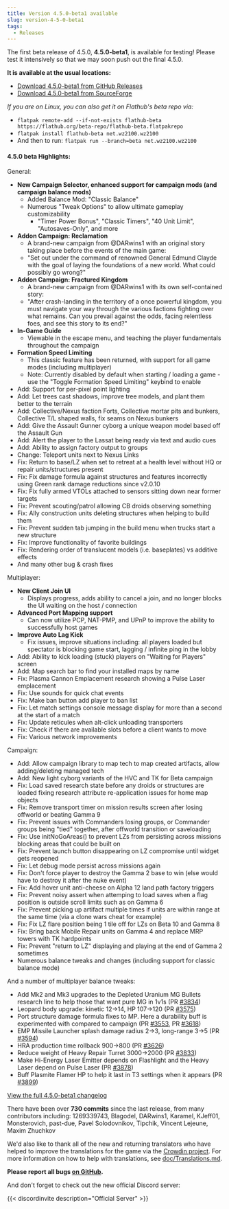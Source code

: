 ```yaml
---
title: Version 4.5.0-beta1 available
slug: version-4-5-0-beta1
tags:
  - Releases
---
```


The first beta release of 4.5.0, **4.5.0-beta1**, is available for testing! Please test it intensively so that we may soon push out the final 4.5.0.

**It is available at the usual locations:**

- [Download 4.5.0-beta1 from GitHub Releases](https://github.com/Warzone2100/warzone2100/releases/tag/4.5.0-beta1)
- [Download 4.5.0-beta1 from SourceForge](https://sourceforge.net/projects/warzone2100/files/releases/4.5.0-beta1/)

_If you are on Linux, you can also get it on Flathub's beta repo via:_

- `flatpak remote-add --if-not-exists flathub-beta https://flathub.org/beta-repo/flathub-beta.flatpakrepo`
- `flatpak install flathub-beta net.wz2100.wz2100`
- And then to run: `flatpak run --branch=beta net.wz2100.wz2100`

#### 4.5.0 beta Highlights:

General:

- **New Campaign Selector, enhanced support for campaign mods (and campaign balance mods)**
  - Added Balance Mod: "Classic Balance"
  - Numerous "Tweak Options" to allow ultimate gameplay customizability
    - "Timer Power Bonus", "Classic Timers", "40 Unit Limit", "Autosaves-Only", and more
- **Addon Campaign: Reclamation**
  - A brand-new campaign from @DARwins1 with an original story taking place before the events of the main game:
  - "Set out under the command of renowned General Edmund Clayde with the goal of laying the foundations of a new world. What could possibly go wrong?"
- **Addon Campaign: Fractured Kingdom**
  - A brand-new campaign from @DARwins1 with its own self-contained story:
  - "After crash-landing in the territory of a once powerful kingdom, you must navigate your way through the various factions fighting over what remains. Can you prevail against the odds, facing relentless foes, and see this story to its end?"
- **In-Game Guide**
  - Viewable in the escape menu, and teaching the player fundamentals throughout the campaign
- **Formation Speed Limiting**
  - This classic feature has been returned, with support for all game modes (including multiplayer)
  - Note: Currently disabled by default when starting / loading a game - use the "Toggle Formation Speed Limiting" keybind to enable
- Add: Support for per-pixel point lighting
- Add: Let trees cast shadows, improve tree models, and plant them better to the terrain
- Add: Collective/Nexus faction Forts, Collective mortar pits and bunkers, Collective T/L shaped walls, fix seams on Nexus bunkers
- Add: Give the Assault Gunner cyborg a unique weapon model based off the Assault Gun
- Add: Alert the player to the Lassat being ready via text and audio cues
- Add: Ability to assign factory output to groups
- Change: Teleport units next to Nexus Links
- Fix: Return to base/LZ when set to retreat at a health level without HQ or repair units/structures present
- Fix: Fix damage formula against structures and features incorrectly using Green rank damage reductions since v2.0.10
- Fix: Fix fully armed VTOLs attached to sensors sitting down near former targets
- Fix: Prevent scouting/patrol allowing CB droids observing something
- Fix: Ally construction units deleting structures when helping to build them
- Fix: Prevent sudden tab jumping in the build menu when trucks start a new structure
- Fix: Improve functionality of favorite buildings
- Fix: Rendering order of translucent models (i.e. baseplates) vs additive effects
- And many other bug & crash fixes

Multiplayer:

- **New Client Join UI**
  - Displays progress, adds ability to cancel a join, and no longer blocks the UI waiting on the host / connection
- **Advanced Port Mapping support**
  - Can now utilize PCP, NAT-PMP, and UPnP to improve the ability to successfully host games
- **Improve Auto Lag Kick**
  - Fix issues, improve situations including: all players loaded but spectator is blocking game start, lagging / infinite ping in the lobby
- Add: Ability to kick loading (stuck) players on "Waiting for Players" screen
- Add: Map search bar to find your installed maps by name
- Fix: Plasma Cannon Emplacement research showing a Pulse Laser emplacement
- Fix: Use sounds for quick chat events
- Fix: Make ban button add player to ban list
- Fix: Let match settings console message display for more than a second at the start of a match
- Fix: Update reticules when alt-click unloading transporters
- Fix: Check if there are available slots before a client wants to move
- Fix: Various network improvements

Campaign:

- Add: Allow campaign library to map tech to map created artifacts, allow adding/deleting managed tech
- Add: New light cyborg variants of the HVC and TK for Beta campaign
- Fix: Load saved research state before any droids or structures are loaded fixing research attribute re-application issues for home map objects
- Fix: Remove transport timer on mission results screen after losing offworld or beating Gamma 9
- Fix: Prevent issues with Commanders losing groups, or Commander groups being "tied" together, after offworld transition or saveloading
- Fix: Use initNoGoAreas() to prevent LZs from persisting across missions blocking areas that could be built on
- Fix: Prevent launch button disappearing on LZ compromise until widget gets reopened
- Fix: Let debug mode persist across missions again
- Fix: Don't force player to destroy the Gamma 2 base to win (else would have to destroy it after the nuke event)
- Fix: Add hover unit anti-cheese on Alpha 12 land path factory triggers
- Fix: Prevent noisy assert when attemping to load saves when a flag position is outside scroll limits such as on Gamma 6
- Fix: Prevent picking up artifact multiple times if units are within range at the same time (via a clone wars cheat for example)
- Fix: Fix LZ flare position being 1 tile off for LZs on Beta 10 and Gamma 8
- Fix: Bring back Mobile Repair units on Gamma 4 and replace MRP towers with TK hardpoints
- Fix: Prevent "return to LZ" displaying and playing at the end of Gamma 2 sometimes
- Numerous balance tweaks and changes (including support for classic balance mode)

And a number of multiplayer balance tweaks:

- Add Mk2 and Mk3 upgrades to the Depleted Uranium MG Bullets research line to help those that want pure MG in 1v1s (PR [#3834](https://github.com/Warzone2100/warzone2100/pull/3834))
- Leopard body upgrade: kinetic 12->14, HP 107->120 (PR [#3575](https://github.com/Warzone2100/warzone2100/pull/3575))
- Port structure damage formula fixes to MP. Here a durability buff is experimented with compared to campaign (PR [#3553](https://github.com/Warzone2100/warzone2100/pull/3553), PR [#3618](https://github.com/Warzone2100/warzone2100/pull/3618))
- EMP Missile Launcher splash damage radius 2->3, long-range 3->5 (PR [#3594](https://github.com/Warzone2100/warzone2100/pull/3594))
- HRA production time rollback 900->800 (PR [#3626](https://github.com/Warzone2100/warzone2100/pull/3626))
- Reduce weight of Heavy Repair Turret 3000->2000 (PR [#3833](https://github.com/Warzone2100/warzone2100/pull/3833))
- Make Hi-Energy Laser Emitter depends on Flashlight and the Heavy Laser depend on Pulse Laser (PR [#3878](https://github.com/Warzone2100/warzone2100/pull/3878))
- Buff Plasmite Flamer HP to help it last in T3 settings when it appears (PR [#3899](https://github.com/Warzone2100/warzone2100/pull/3899))

[View the full 4.5.0-beta1 changelog](https://github.com/Warzone2100/warzone2100/raw/4.5.0-beta1/ChangeLog)

There have been over **730 commits** since the last release, from many contributors including: 1269339743, Blagodel, DARwins1, Karamel, KJeff01, Monsterovich, past-due, Pavel Solodovnikov, Tipchik, Vincent Lejeune, Maxim Zhuchkov

We'd also like to thank all of the new and returning translators who have helped to improve the translations for the game via the [Crowdin project](https://crowdin.com/project/warzone2100). For more information on how to help with translations, see [doc/Translations.md](https://github.com/Warzone2100/warzone2100/blob/master/doc/Translations.md#how-do-i-help-translate).

**Please report all bugs [on GitHub](https://github.com/Warzone2100/warzone2100/issues).**

And don't forget to check out the new official Discord server:

{{< discordinvite description="Official Server" >}}
